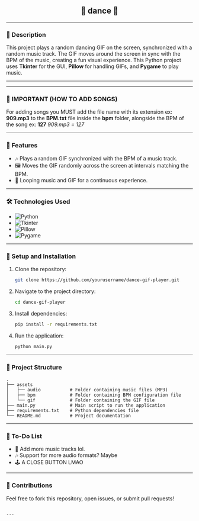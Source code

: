 <h2 align="center">🪩 dance 🪩</h2>

---

### 🚀 Description
This project plays a random dancing GIF on the screen, synchronized with a random music track. The GIF moves around the screen in sync with the BPM of the music, creating a fun visual experience. This Python project uses **Tkinter** for the GUI, **Pillow** for handling GIFs, and **Pygame** to play music.

---

---

### 🎵 IMPORTANT (HOW TO ADD SONGS)
For adding songs you MUST add the file name with its extension ex: **909.mp3** to the **BPM.txt** file inside the **bpm** folder, alongside the BPM of the song ex: **127**
*909.mp3 = 127*

---

### 🎨 Features
- 🎶 Plays a random GIF synchronized with the BPM of a music track.
- 🖼️ Moves the GIF randomly across the screen at intervals matching the BPM.
- 🔁 Looping music and GIF for a continuous experience.

---

### 🛠️ Technologies Used
- ![Python](https://img.shields.io/badge/-Python-3776AB?logo=python&logoColor=fff&style=for-the-badge)
- ![Tkinter](https://img.shields.io/badge/-Tkinter-FF4500?style=for-the-badge)
- ![Pillow](https://img.shields.io/badge/-Pillow-FFD700?logo=pillow&style=for-the-badge)
- ![Pygame](https://img.shields.io/badge/-Pygame-00FF00?logo=pygame&style=for-the-badge)

---

### 🔧 Setup and Installation
1. Clone the repository:
   ```bash
   git clone https://github.com/yourusername/dance-gif-player.git
   ```
2. Navigate to the project directory:
   ```bash
   cd dance-gif-player
   ```
3. Install dependencies:
   ```bash
   pip install -r requirements.txt
   ```
4. Run the application:
   ```bash
   python main.py
   ```

---

### 📂 Project Structure
```
.
├── assets
│   ├── audio           # Folder containing music files (MP3)
│   ├── bpm             # Folder containing BPM configuration file
│   └── gif             # Folder containing the GIF file
├── main.py             # Main script to run the application
├── requirements.txt    # Python dependencies file
└── README.md           # Project documentation
```

---

### 📝 To-Do List
- 🔄 Add more music tracks lol.
- 🎶 Support for more audio formats? Maybe
- 🕹️ A CLOSE BUTTON LMAO

---

### 🤝 Contributions
Feel free to fork this repository, open issues, or submit pull requests!
```

---